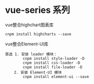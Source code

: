 # vue-series  系列
 
vue整合highchart图表库
```
cnpm install highcharts --save
```

vue整合Element-UI库
```
首选 1. 安装 loader 模块：
        cnpm install style-loader -D
        cnpm install css-loader -D
        cnpm install file-loader -D
    2. 安装 Element-UI 模块
        cnpm install element-ui --save 
```
